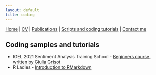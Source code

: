 ```yaml
---
layout: default
title: coding
---
```


[Home](index.md)  | [CV](cv.md) | [Publications](publications.md) | [Scripts and coding tutorials](coding.md) | [Contact me](contacts.md)


## Coding samples and tutorials

  - IGEL 2021 Sentiment Analysis Training School - [Beginners course, written by Giulia Grisot](https://github.com/mountain-sentiment/mountain-sentiment.github.io/tree/master/code_and_scripts/IGEL_2021_Sentiment_Analysis_TS_Beginners_Grisot_G)
  - R Ladies - [Introduction to RMarkdown](https://github.com/DGfS-PhD-2021/R-markdown-course.git)
